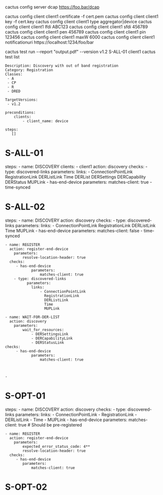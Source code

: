 
cactus config server dcap https://foo.bar/dcap

cactus config client client1 certificate -f cert.pem
cactus config client client1 key -f cert.key
cactus config client client1 type aggregator|device
cactus config client client1 lfdi ABC123
cactus config client client1 sfdi 456789
cactus config client client1 pen 456789
cactus config client client1 pin 123456
cactus config client client1 maxW 6000
cactus config client client1 notificationuri https://localhost:1234/foo/bar

cactus test run --report "output.pdf" --version v1.2  S-ALL-01 client1
cactus test list

```
Description: Discovery with out of band registration
Category: Registration
Classes:
 - A
 - CP
 - R
 - DRED

TargetVersions:
 - v1.2    

preconditions:
    clients:
        - client_name: device

steps: 
   []

```

# S-ALL-01

steps: 
    -   name: DISCOVERY
        clients:
            - client1
        action: discovery
        checks:
            - type: discovered-links
              parameters:
                links:
                    - ConnectionPointLink
                        RegistrationLink
                        DERListLink
                        Time
                        DERList
                        DERSettings
                        DERCapability
                        DERStatus
                        MUPLink
            - has-end-device
                parameters:
                    matches-client: true
            - time-synced

# S-ALL-02


steps: 
    -   name: DISCOVERY
        action: discovery
        checks:
            - type: discovered-links
              parameters:
                links:
                    - ConnectionPointLink
                        RegistrationLink
                        DERListLink
                        Time
                        MUPLink
            - has-end-device
                parameters:
                    matches-client: false
            - time-synced
        
    - name: REGISTER
      action: register-end-device
        parameters:
            resolve-location-header: true
      checks:
         - has-end-device
                parameters:
                    matches-client: true
        - type: discovered-links
              parameters:
                links:
                    - ConnectionPointLink
                      RegistrationLink
                      DERListLink
                      Time
                      MUPLink
                    
    - name: WAIT-FOR-DER-LIST
      action: discovery
        parameters:
            wait_for_resources: 
                - DERSettingsLink
                - DERCapabilityLink
                - DERStatusLink
    checks:
         - has-end-device
                parameters:
                    matches-client: true
            

            
    -
# S-OPT-01

steps: 
    -   name: DISCOVERY
        action: discovery
        checks:
            - type: discovered-links
                parameters:
                links:
                    - ConnectionPointLink
                    - RegistrationLink
                    - DERListLink
                    - Time
                    - MUPLink
            - has-end-device
                parameters:
                    matches-client: true # Should be pre-registered
        
    - name: REGISTER
      action: register-end-device
        parameters:
			expected_error_status_code: 4**
            resolve-location-header: true
      checks:
         - has-end-device
        	parameters:
            	matches-client: true
                    
            
    
# S-OPT-02

